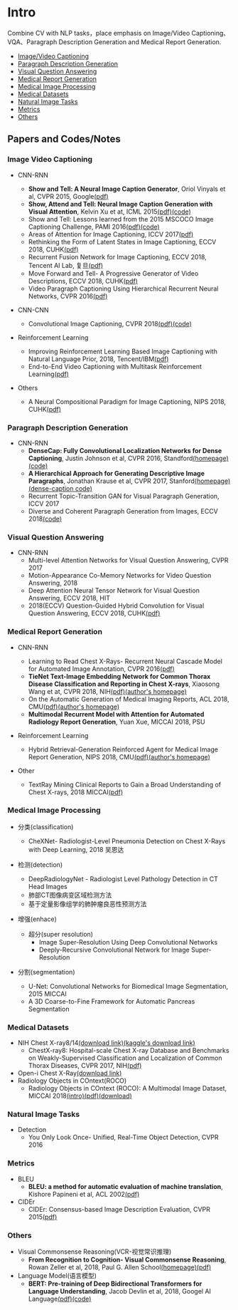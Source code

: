 # Intro
Combine CV with NLP tasks，place emphasis on Image/Video Captioning、VQA、Paragraph Description Generation and Medical Report Generation.
- [Image/Video Captioning](#Image-Video-Captioning )
- [Paragraph Description Generation](#Paragraph-Description-Generation)
- [Visual Question Answering](#Visual-Question-Answering)
- [Medical Report Generation](#Medical-Report-Generation)
- [Medical Image Processing](#Medical-Image-Processing)
- [Medical Datasets](#Medical-Datasets)
- [Natural Image Tasks](#Natural-Image-Tasks)
- [Metrics](#Metrics)
- [Others](#Others)

## Papers and Codes/Notes
### Image Video Captioning 
- CNN-RNN
	* **Show and Tell: A Neural Image Caption Generator**, Oriol Vinyals et al, CVPR 2015, Google[(pdf)](https://www.cv-foundation.org/openaccess/content_cvpr_2015/papers/Vinyals_Show_and_Tell_2015_CVPR_paper.pdf)
	* **Show, Attend and Tell: Neural Image Caption Generation with Visual Attention**, Kelvin Xu et at, ICML 2015[(pdf)](https://arxiv.org/pdf/1502.03044.pdf)[(code)](https://github.com/kelvinxu/arctic-captions)
	* Show and Tell: Lessons learned from the 2015 MSCOCO Image Captioning Challenge, PAMI 2016[(pdf)](https://arxiv.org/pdf/1609.06647.pdf)[(code)](https://github.com/tensorflow/models/tree/master/research/im2txt)
	* Areas of Attention for Image Captioning, ICCV 2017[(pdf)](https://arxiv.org/pdf/1612.01033.pdf)
	* Rethinking the Form of Latent States in Image Captioning, ECCV 2018, CUHK[(pdf)](http://openaccess.thecvf.com/content_ECCV_2018/papers/Bo_Dai_Rethinking_the_Form_ECCV_2018_paper.pdf)
	* Recurrent Fusion Network for Image Captioning, ECCV 2018, Tencent AI Lab, 复旦[(pdf)](https://arxiv.org/pdf/1807.09986.pdf)
	* Move Forward and Tell- A Progressive Generator of Video Descriptions, ECCV 2018, CUHK[(pdf)](http://openaccess.thecvf.com/content_ECCV_2018/papers/Yilei_Xiong_Move_Forward_and_ECCV_2018_paper.pdf)
	* Video Paragraph Captioning Using Hierarchical Recurrent Neural Networks, CVPR 2016[(pdf)](https://www.cv-foundation.org/openaccess/content_cvpr_2016/papers/Yu_Video_Paragraph_Captioning_CVPR_2016_paper.pdf)

- CNN-CNN
	* Convolutional Image Captioning, CVPR 2018[(pdf)](https://arxiv.org/pdf/1711.09151.pdf)[(code)](https://github.com/aditya12agd5/convcap)

- Reinforcement Learning
	* Improving Reinforcement Learning Based Image Captioning with Natural Language Prior, 2018, Tencent/IBM[(pdf)](https://arxiv.org/pdf/1809.06227.pdf)
	* End-to-End Video Captioning with Multitask Reinforcement Learning[(pdf)](https://arxiv.org/pdf/1803.07950.pdf)

- Others
	* A Neural Compositional Paradigm for Image Captioning, NIPS 2018, CUHK[(pdf)](https://arxiv.org/pdf/1810.09630.pdf)

### Paragraph Description Generation
- CNN-RNN
	* **DenseCap: Fully Convolutional Localization Networks for Dense Captioning**, Justin Johnson et al, CVPR 2016, Standford[(homepage)](https://cs.stanford.edu/people/karpathy/densecap/)[(code)](https://github.com/jcjohnson/densecap)
	* **A Hierarchical Approach for Generating Descriptive Image Paragraphs**, Jonathan Krause et al, CVPR 2017, Stanford[(homepage)](https://cs.stanford.edu/people/ranjaykrishna/im2p/index.html)[(dense-caption code)](https://github.com/InnerPeace-Wu/densecap-tensorflow)
	* Recurrent Topic-Transition GAN for Visual Paragraph Generation, ICCV 2017
	* Diverse and Coherent Paragraph Generation from Images, ECCV 2018[(code)](https://github.com/metro-smiles/CapG_RevG_Code)

### Visual Question Answering
- CNN-RNN
	* Multi-level Attention Networks for Visual Question Answering, CVPR 2017 
	* Motion-Appearance Co-Memory Networks for Video Question Answering, 2018
	* Deep Attention Neural Tensor Network for Visual Question Answering, ECCV 2018, HIT
	* 2018(ECCV) Question-Guided Hybrid Convolution for Visual Question Answering, ECCV 2018, CUHK[(pdf)](https://arxiv.org/pdf/1808.02632.pdf)

### Medical Report Generation
- CNN-RNN
	* Learning to Read Chest X-Rays- Recurrent Neural Cascade Model for Automated Image Annotation, CVPR 2016[(pdf)](https://ieeexplore.ieee.org/stamp/stamp.jsp?arnumber=7780643)
	* **TieNet Text-Image Embedding Network for Common Thorax Disease Classification and Reporting in Chest X-rays**, Xiaosong Wang et at, CVPR 2018, NIH[(pdf)](http://www.cs.jhu.edu/~lelu/publication/TieNet_CVPR2018_spotlight.pdf)[(author's homepage)](https://xiaosongwang.github.io)
	* On the Automatic Generation of Medical Imaging Reports, ACL 2018, CMU[(pdf)](https://arxiv.org/pdf/1711.08195.pdf)[(author's homepage)](http://www.cs.cmu.edu/~pengtaox/)
	* **Multimodal Recurrent Model with Attention for Automated Radiology Report Generation**, Yuan Xue, MICCAI 2018, PSU

- Reinforcement Learning
	* Hybrid Retrieval-Generation Reinforced Agent for Medical Image Report Generation, NIPS 2018, CMU[(pdf)](https://arxiv.org/pdf/1805.08298.pdf)[(author's homepage)](https://www.cs.cmu.edu/~zhitingh/)
		
- Other
	* TextRay Mining Clinical Reports to Gain a Broad Understanding of Chest X-rays, 2018 MICCAI[(pdf)](https://arxiv.org/abs/1806.02121)

### Medical Image Processing
- 分类(classification)
	* CheXNet- Radiologist-Level Pneumonia Detection on Chest X-Rays with Deep Learning, 2018 吴恩达
	
- 检测(detection)
	* DeepRadiologyNet - Radiologist Level Pathology Detection in CT Head Images
	* 肺部CT图像病变区域检测方法
	* 基于定量影像组学的肺肿瘤良恶性预测方法

- 增强(enhace)
	* 超分(super resolution)
		* Image Super-Resolution Using Deep Convolutional Networks
		* Deeply-Recursive Convolutional Network for Image Super-Resolution
- 分割(segmentation)
	* U-Net: Convolutional Networks for Biomedical Image Segmentation, 2015 MICCAI
	* A 3D Coarse-to-Fine Framework for Automatic Pancreas Segmentation

### Medical Datasets
- NIH Chest X-ray8/14[(download link)](https://nihcc.app.box.com/v/ChestXray-NIHCC)[(kaggle's download link)](https://www.kaggle.com/nih-chest-xrays/data)
	* ChestX-ray8: Hospital-scale Chest X-ray Database and Benchmarks on Weakly-Supervised Classification and Localization of Common Thorax Diseases, CVPR 2017, NIH[(pdf)](https://arxiv.org/pdf/1705.02315.pdf)
- Open-i Chest X-Ray[(download link)](https://openi.nlm.nih.gov/faq.php?it=xg)
- Radiology Objects in COntext(ROCO)
	* Radiology Objects in COntext (ROCO): A Multimodal Image Dataset, MICCAI 2018[(intro)](https://labels.tue-image.nl/wp-content/uploads/2018/09/AM-04-ROCO_Labels_MICCAI_2018.pdf)[(pdf)](https://labels.tue-image.nl/wp-content/uploads/2018/09/AM-04.pdf)[(download)](https://github.com/razorx89/roco-dataset)

### Natural Image Tasks
- Detection
	* You Only Look Once- Unified, Real-Time Object Detection, CVPR 2016

### Metrics
- BLEU
	* **BLEU: a method for automatic evaluation of machine translation**, Kishore Papineni et al, ACL 2002[(pdf)](https://www.aclweb.org/anthology/P02-1040.pdf)
- CIDEr
	* CIDEr: Consensus-based Image Description Evaluation, CVPR 2015[(pdf)](https://www.cv-foundation.org/openaccess/content_cvpr_2015/papers/Vedantam_CIDEr_Consensus-Based_Image_2015_CVPR_paper.pdf)

### Others
- Visual Commonsense Reasoning(VCR-视觉常识推理)
	* **From Recognition to Cognition- Visual Commonsense Reasoning**, Rowan Zeller et al, 2018, Paul G. Allen School[(homepage)](http://visualcommonsense.com)[(pdf)](https://arxiv.org/pdf/1811.10830.pdf)
- Language Model(语言模型)
	* **BERT: Pre-training of Deep Bidirectional Transformers for Language Understanding**, Jacob Devlin et al, 2018, Googel AI Language[(pdf)](https://arxiv.org/pdf/1810.04805.pdf)[(code)](https://github.com/google-research/bert)
